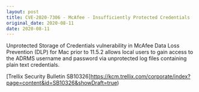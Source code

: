 ```yaml
---
layout: post
title: CVE-2020-7306 - McAfee - Insufficiently Protected Credentials
original_date: 2020-08-11
date: 2020-08-11
---
```


Unprotected Storage of Credentials vulnerability in McAfee Data Loss Prevention (DLP) for Mac prior to 11.5.2 allows local users to gain access to the ADRMS username and password via unprotected log files containing plain text credentials.

[Trellix Security Bulletin SB10326]https://kcm.trellix.com/corporate/index?page=content&id=SB10326&showDraft=true)